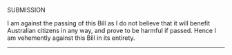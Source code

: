 SUBMISSION

I am against the passing of this Bill as I do not believe that it will benefit Australian citizens in any way,
and prove to be harmful if passed. Hence I am vehemently against this Bill in its entirety.


-----

